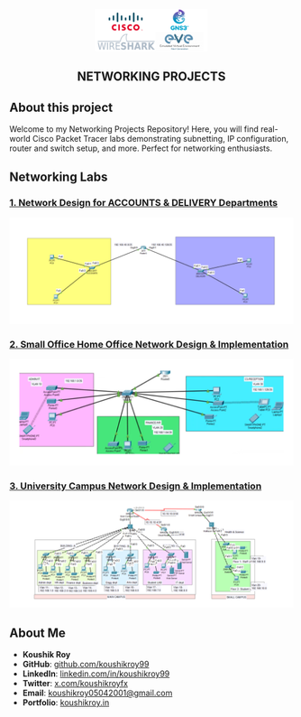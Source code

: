 <p align="center">
    <img src="./assets/Untitled design (2).png" alt="Logo" width="200">
</p>

<h2 align="center"> NETWORKING PROJECTS</h2>

## About this project

Welcome to my Networking Projects Repository! Here, you will find real-world Cisco Packet Tracer labs demonstrating subnetting, IP configuration, router and switch setup, and more. Perfect for networking enthusiasts.

## Networking Labs

### [1. Network Design for ACCOUNTS & DELIVERY Departments](./ACCOUNTS%20%26%20DELIVERY)

<p align="center">
    <img src="./assets/1. Accounts &Delivery Lab.png" alt="ACCOUNTS & DELIVERY">
</p>


### [2. Small Office Home Office Network Design & Implementation](./Small%20Office%20Home%20Office%20Network%20-SOHO)

<p align="center">
    <img src="./assets/Small Office Home Office Network -SOHO.png" alt="Small Office Home Office Network -SOHO">
</p>


### [3. University Campus Network Design & Implementation](./3.%20Routing%20Lab%20(RIP).pkt)

<p align="center">
    <img src="./assets/University Campus Network Design & Implementation.png" alt="University Campus Network Design & Implementation">
</p>


## About Me

- **Koushik Roy**  
- **GitHub**: [github.com/koushikroy99](https://github.com/koushikroy99)  
- **LinkedIn**: [linkedin.com/in/koushikroy99](https://www.linkedin.com/in/koushikroy99/)  
- **Twitter**: [x.com/koushikroyfx](https://x.com/koushikroyfx)  
- **Email**: koushikroy05042001@gmail.com  
- **Portfolio**: [koushikroy.in](https://www.koushikroy.in/)  
